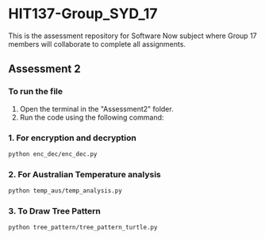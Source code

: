 # HIT137-Group_SYD_17
This is the assessment repository for Software Now subject where Group 17 members will collaborate to complete all assignments.

## Assessment 2
### To run the file

1. Open the terminal in the "Assessment2" folder.
2. Run the code using the following command:

### 1. For encryption and decryption 
```bash 
python enc_dec/enc_dec.py
 ```

### 2. For Australian Temperature analysis 

 ```bash
 python temp_aus/temp_analysis.py
 ```

### 3. To Draw Tree Pattern 

 ```bash
 python tree_pattern/tree_pattern_turtle.py
 ```
